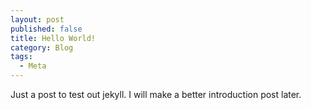 ```yaml
---
layout: post
published: false
title: Hello World!
category: Blog
tags:
  - Meta
---
```


Just a post to test out jekyll. I will make a better introduction post later.
